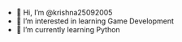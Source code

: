 - 👋 Hi, I’m @krishna25092005
- 👀 I’m interested in learning Game Development
- 🌱 I’m currently learning Python
<!---
krishna25092005/krishna25092005 is a ✨ special ✨ repository because its `README.md` (this file) appears on your GitHub profile.
You can click the Preview link to take a look at your changes.
--->

